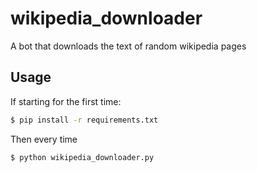 # wikipedia_downloader
A bot that downloads the text of random wikipedia pages

## Usage

If starting for the first time:
```bash
$ pip install -r requirements.txt
```

Then every time
```bash
$ python wikipedia_downloader.py
```

